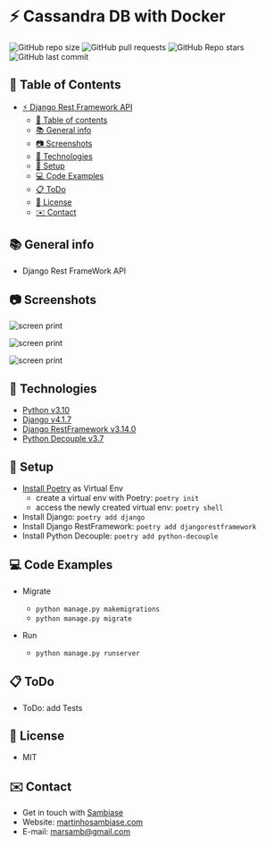 # :zap: Cassandra DB with Docker


![GitHub repo size](https://img.shields.io/github/repo-size/sambiase/django_rest_framework?style=plastic)
![GitHub pull requests](https://img.shields.io/github/issues-pr/sambiase/django_rest_framework?style=plastic)
![GitHub Repo stars](https://img.shields.io/github/stars/sambiase/django_rest_framework?style=plastic)
![GitHub last commit](https://img.shields.io/github/last-commit/sambiase/django_rest_framework?style=plastic)  



## :page_facing_up: Table of Contents   

* [:zap: Django Rest Framework API](#zap-django-rest-framework-api)
  * [:page_facing_up: Table of contents](#page_facing_up-table-of-contents)
  * [:books: General info](#books-general-info)
  * [:camera: Screenshots](#camera-screenshots)
  * [:signal_strength: Technologies](#signal_strength-technologies)
  * [:floppy_disk: Setup](#floppy_disk-setup)
  * [:computer: Code Examples](#computer-code-examples)
  * [:clipboard: ToDo](#clipboard-todo)
  * [:file_folder: License](#file_folder-license)
  * [:envelope: Contact](#envelope-contact)

## :books: General info

* Django Rest FrameWork API 


## :camera: Screenshots

![screen print](./static/images/mainUI.png "Django RestFramework API")

![screen print](./static/images/API_List_Post.png "Django RestFramework API")

![screen print](./static/images/API_details.png "Django RestFramework API")

## :signal_strength: Technologies

* [Python v3.10](https://www.python.org/)
* [Django v4.1.7](https://www.djangoproject.com/)
* [Django RestFramework v3.14.0](https://www.django-rest-framework.org/)
* [Python Decouple v3.7](https://pypi.org/project/python-decouple/)



## :floppy_disk: Setup

* [Install Poetry](https://python-poetry.org/docs/#installation) as Virtual Env
  * create a virtual env with Poetry: `poetry init`
  * access the newly created virtual env: `poetry shell`
* Install Django: `poetry add django`
* Install Django RestFramework: `poetry add djangorestframework`
* Install Python Decouple: `poetry add python-decouple`

 

## :computer: Code Examples

* Migrate 
  * `python manage.py makemigrations`
  * `python manage.py migrate`

* Run 
  * `python manage.py runserver`


## :clipboard: ToDo

* ToDo: add Tests


## :file_folder: License

* MIT

## :envelope: Contact

* Get in touch with [Sambiase](https://github.com/sambiase)
* Website: [martinhosambiase.com](https://www.martinhosambiase.com)
* E-mail: [marsamb@gmail.com](mailto:marsamb@gmail.com)